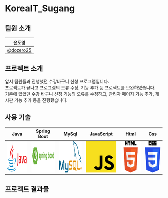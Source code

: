 # KoreaIT_Sugang

<div align="center">
</div>


## 팀원 소개
|      윤도영       |                                                                                                            
| :-----: | 
|   [@dozero25](https://github.com/dozero25)   |


## 프로젝트 소개
<p>
앞서 팀원들과 진행했던 수강바구니 신청 프로그램입니다.</br>
프로젝트가 끝나고 프로그램의 오류 수정, 기능 추가 등 프로젝트를 보완하였습니다.</br>
기존에 있었던 수강 바구니 신청 기능의 오류를 수정하고, 관리자 페이지 기능 추가, 게시판 기능 추가 등을 진행했습니다. </br>
</p>

## 사용 기술
|    Java   | Spring Boot |  MySql   |  JavaScript   | Html | Css |
| :--------: | :--------: | :------: | :-----: | :--------: | :--------: |
|   <img src="/readme.images/java.png" width="200" height="100"/>  |   <img src="/readme.images/springboot.png" width="200" height="100"/>    | <img src="/readme.images/mysql.png" width="200" height="100"/> |  <img src="/readme.images/js.png" width="200" height="100"/> |   <img src="/readme.images/html.png" width="200" height="100"/>    |   <img src="/readme.images/css.png" width="150" height="100"/>   |

## 프로젝트 결과물

